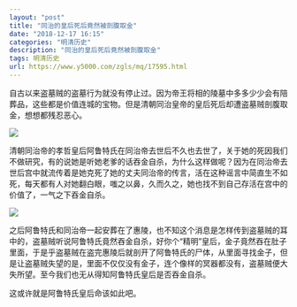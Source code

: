 ```yaml
---
layout: "post"
title: "同治的皇后死后竟然被剖腹取金"
date: "2018-12-17 16:15"
categories: "明清历史"
description: "同治的皇后死后竟然被剖腹取金"
tags: 明清历史
url: https://www.y5000.com/zgls/mq/17595.html
---
```






自古以来盗墓贼的盗墓行为就没有停止过。因为帝王将相的陵墓中多多少少会有陪葬品，这些都是价值连城的宝物。但是清朝同治皇帝的皇后死后却遭盗墓贼剖腹取金，想想都残忍恶心。

![](https://img.y5000.com/uploads/allimg/170321/1343232024-0.jpg)

清朝同治帝的孝哲皇后阿鲁特氏在同治帝去世后不久也去世了，关于她的死因我们不做研究，有的说她是听她老爹的话吞金自杀，为什么这样做呢？因为在同治帝去世后宫中就流传着是她克死了她的丈夫同治帝的传言，活在这种谣言中简直生不如死，每天都有人对她翻白眼，嗤之以鼻，久而久之，她也找不到自己存活在宫中的价值了，一气之下吞金自杀。

![](https://img.y5000.com/uploads/allimg/170321/134323LV-1.jpg)

之后阿鲁特氏和同治帝一起安葬在了惠陵，也不知这个消息是怎样传到盗墓贼的耳中的，盗墓贼听说阿鲁特氏竟然吞金自杀，好你个“精明”皇后，金子竟然吞在肚子里面，于是乎盗墓贼在盗完惠陵后就剖开了阿鲁特氏的尸体，从里面寻找金子，但是让盗墓贼失望的是，里面不仅仅没有金子，连个像样的冥器都没有，盗墓贼便大失所望。至今我们也无从得知阿鲁特氏皇后是否吞金自杀。

这或许就是阿鲁特氏皇后命该如此吧。
